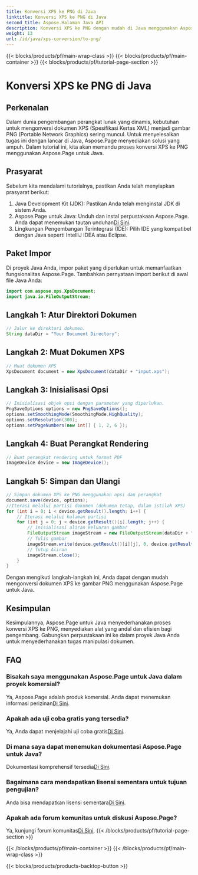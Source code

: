 ```yaml
---
title: Konversi XPS ke PNG di Java
linktitle: Konversi XPS ke PNG di Java
second_title: Aspose.Halaman Java API
description: Konversi XPS ke PNG dengan mudah di Java menggunakan Aspose.Page. Sederhanakan tugas dokumen dengan solusi yang andal dan ramah pengembang ini.
weight: 13
url: /id/java/xps-conversion/to-png/
---
```


{{< blocks/products/pf/main-wrap-class >}}
{{< blocks/products/pf/main-container >}}
{{< blocks/products/pf/tutorial-page-section >}}

# Konversi XPS ke PNG di Java

## Perkenalan
Dalam dunia pengembangan perangkat lunak yang dinamis, kebutuhan untuk mengonversi dokumen XPS (Spesifikasi Kertas XML) menjadi gambar PNG (Portable Network Graphics) sering muncul. Untuk menyelesaikan tugas ini dengan lancar di Java, Aspose.Page menyediakan solusi yang ampuh. Dalam tutorial ini, kita akan memandu proses konversi XPS ke PNG menggunakan Aspose.Page untuk Java.
## Prasyarat
Sebelum kita mendalami tutorialnya, pastikan Anda telah menyiapkan prasyarat berikut:
1. Java Development Kit (JDK): Pastikan Anda telah menginstal JDK di sistem Anda.
2.  Aspose.Page untuk Java: Unduh dan instal perpustakaan Aspose.Page. Anda dapat menemukan tautan unduhan[Di Sini](https://releases.aspose.com/page/java/).
3. Lingkungan Pengembangan Terintegrasi (IDE): Pilih IDE yang kompatibel dengan Java seperti IntelliJ IDEA atau Eclipse.
## Paket Impor
Di proyek Java Anda, impor paket yang diperlukan untuk memanfaatkan fungsionalitas Aspose.Page. Tambahkan pernyataan import berikut di awal file Java Anda:
```java
import com.aspose.xps.XpsDocument;
import java.io.FileOutputStream;
```
## Langkah 1: Atur Direktori Dokumen
```java
// Jalur ke direktori dokumen.
String dataDir = "Your Document Directory";
```
## Langkah 2: Muat Dokumen XPS
```java
// Muat dokumen XPS
XpsDocument document = new XpsDocument(dataDir + "input.xps");
```
## Langkah 3: Inisialisasi Opsi
```java
// Inisialisasi objek opsi dengan parameter yang diperlukan.
PngSaveOptions options = new PngSaveOptions();
options.setSmoothingMode(SmoothingMode.HighQuality);
options.setResolution(300);
options.setPageNumbers(new int[] { 1, 2, 6 });
```
## Langkah 4: Buat Perangkat Rendering
```java
// Buat perangkat rendering untuk format PDF
ImageDevice device = new ImageDevice();
```
## Langkah 5: Simpan dan Ulangi
```java
// Simpan dokumen XPS ke PNG menggunakan opsi dan perangkat
document.save(device, options);
//Iterasi melalui partisi dokumen (dokumen tetap, dalam istilah XPS)
for (int i = 0; i < device.getResult().length; i++) {
    // Iterasi melalui halaman partisi
    for (int j = 0; j < device.getResult()[i].length; j++) {
        // Inisialisasi aliran keluaran gambar
        FileOutputStream imageStream = new FileOutputStream(dataDir + "XPStoPNG" + "_" + (i + 1) + "_" + (j + 1) + ".png");
        // Tulis gambar
        imageStream.write(device.getResult()[i][j], 0, device.getResult()[i][j].length);
        // Tutup Aliran
        imageStream.close();
    }
}
```
Dengan mengikuti langkah-langkah ini, Anda dapat dengan mudah mengonversi dokumen XPS ke gambar PNG menggunakan Aspose.Page untuk Java.
## Kesimpulan
Kesimpulannya, Aspose.Page untuk Java menyederhanakan proses konversi XPS ke PNG, menyediakan alat yang andal dan efisien bagi pengembang. Gabungkan perpustakaan ini ke dalam proyek Java Anda untuk menyederhanakan tugas manipulasi dokumen.
## FAQ
### Bisakah saya menggunakan Aspose.Page untuk Java dalam proyek komersial?
 Ya, Aspose.Page adalah produk komersial. Anda dapat menemukan informasi perizinan[Di Sini](https://purchase.aspose.com/buy).
### Apakah ada uji coba gratis yang tersedia?
 Ya, Anda dapat menjelajahi uji coba gratis[Di Sini](https://releases.aspose.com/).
### Di mana saya dapat menemukan dokumentasi Aspose.Page untuk Java?
 Dokumentasi komprehensif tersedia[Di Sini](https://reference.aspose.com/page/java/).
### Bagaimana cara mendapatkan lisensi sementara untuk tujuan pengujian?
 Anda bisa mendapatkan lisensi sementara[Di Sini](https://purchase.aspose.com/temporary-license/).
### Apakah ada forum komunitas untuk diskusi Aspose.Page?
 Ya, kunjungi forum komunitas[Di Sini](https://forum.aspose.com/c/page/39).
{{< /blocks/products/pf/tutorial-page-section >}}

{{< /blocks/products/pf/main-container >}}
{{< /blocks/products/pf/main-wrap-class >}}

{{< blocks/products/products-backtop-button >}}
